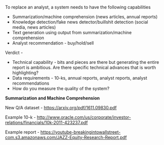To replace an analyst, a system needs to have the following capabilities
* Summarization/machine comprehension (news articles, annual reports)
* Knowledge detection/fake news detector/buillshit detection (social media, news articles)
* Text generation using output from summarization/machine comprehension
* Analyst recommendation - buy/hold/sell

Verdict - 
* Technical capability - bits and pieces are there but generating the entire report is ambitious. Are there specific technical advances that is worth highlighting?
* Data requirements - 10-ks, annual reports, analyst reports, analyst recommendations 
* How do you measure the quality of the system?  

**Summarization and Machine Comprehension**

New Q/A dataset - https://arxiv.org/pdf/1611.09830.pdf
 
Example 10-k - http://www.oracle.com/us/corporate/investor-relations/financials/10k-2011-423237.pdf

Example report - 
https://youtube-breakingintowallstreet-com.s3.amazonaws.com/JAZZ-Equity-Research-Report.pdf


